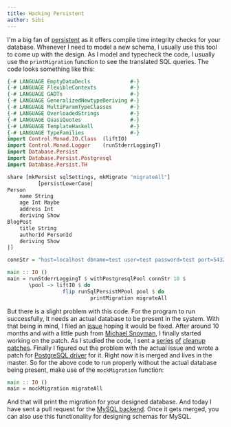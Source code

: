 ```yaml
---
title: Hacking Persistent
author: Sibi
---
```


I'm a big fan of [persistent](https://github.com/yesodweb/persistent/)
as it offers compile time integrity checks for your database.
Whenever I need to model a new schema, I usually use this tool to come
up with the design. As I model and typecheck the code, I usually use
the `printMigration` function to see the translated SQL queries. The
code looks something like this:

```haskell
{-# LANGUAGE EmptyDataDecls             #-}
{-# LANGUAGE FlexibleContexts           #-}
{-# LANGUAGE GADTs                      #-}
{-# LANGUAGE GeneralizedNewtypeDeriving #-}
{-# LANGUAGE MultiParamTypeClasses      #-}
{-# LANGUAGE OverloadedStrings          #-}
{-# LANGUAGE QuasiQuotes                #-}
{-# LANGUAGE TemplateHaskell            #-}
{-# LANGUAGE TypeFamilies               #-}
import Control.Monad.IO.Class  (liftIO)
import Control.Monad.Logger    (runStderrLoggingT)
import Database.Persist
import Database.Persist.Postgresql
import Database.Persist.TH

share [mkPersist sqlSettings, mkMigrate "migrateAll"]
          [persistLowerCase|
Person
    name String
    age Int Maybe
    address Int
    deriving Show
BlogPost
    title String
    authorId PersonId
    deriving Show
|]

connStr = "host=localhost dbname=test user=test password=test port=5432"

main :: IO ()
main = runStderrLoggingT $ withPostgresqlPool connStr 10 $
       \pool -> liftIO $ do
                  flip runSqlPersistMPool pool $ do
                           printMigration migrateAll
```

But there is a slight problem with this code. For the program to
run successfully, It needs an actual database to be present in the
system. With that being in mind, I filed an
[issue](https://github.com/yesodweb/persistent/issues/274) hoping
it would be fixed. After around 10 months and with a little push from
[Michael Snoyman](https://github.com/yesodweb/persistent/issues/274#issuecomment-122727546),
I finally started working on the patch. As I studied the code, I sent
a [series](https://github.com/yesodweb/persistent/pull/430)
[of](https://github.com/yesodweb/persistent/pull/426)
[cleanup](https://github.com/yesodweb/persistent/pull/425)
[patches](https://github.com/yesodweb/persistent/pull/424). Finally I
figured out the problem with the actual issue and wrote a patch
for
[PostgreSQL driver](https://github.com/yesodweb/persistent/pull/436)
for it. Right now it is merged and lives in the master. So for the
above code to run properly without the actual database being present,
make use of the `mockMigration` function:

```haskell
main :: IO ()
main = mockMigration migrateAll
```

And that will print the migration for your designed database. And
today I have sent a pull request for the
[MySQL backend](https://github.com/yesodweb/persistent/pull/439). Once
it gets merged, you can also use this functionality for designing
schemas for MySQL.
